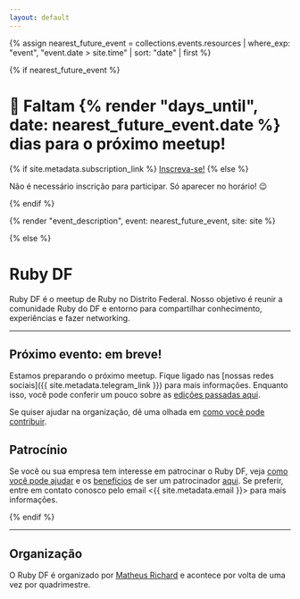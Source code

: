 ```yaml
---
layout: default
---
```


{% assign nearest_future_event = collections.events.resources | where_exp: "event", "event.date > site.time" | sort: "date" | first %}

{% if nearest_future_event %}

<h1 class="mb-6">🎉 Faltam {% render "days_until", date: nearest_future_event.date %} dias para o próximo meetup!</h1>

<div class="w-full inline-flex justify-center mb-4">
  {% if site.metadata.subscription_link %}
    <a class="button" href="{{ site.metadata.subscription_link }}">Inscreva-se!</a>
  {% else %}
    <p class="m-0">Não é necessário inscrição para participar. Só aparecer no horário! 😉</p>
  {% endif %}
</div>

{% render "event_description", event: nearest_future_event, site: site %}

{% else %}

<h1 class="sr-only">Ruby DF</h1>

Ruby DF é o meetup de Ruby no Distrito Federal. Nosso objetivo é reunir a comunidade Ruby do DF e entorno para compartilhar conhecimento, experiências e fazer networking.

---

## Próximo evento: em breve!

Estamos preparando o próximo meetup. Fique ligado nas [nossas redes
sociais]({{ site.metadata.telegram_link }}) para mais informações. Enquanto isso, você pode conferir
um pouco sobre as [edições passadas aqui](/events).

Se quiser ajudar na organização, dê uma olhada em [como você pode contribuir](/sponsoring).

## Patrocínio

Se você ou sua empresa tem interesse em patrocinar o Ruby DF, veja [como você
pode ajudar](/sponsoring#como-você-pode-ajudar) e os [benefícios](/sponsoring#o-que-podemos-oferecer) de ser um patrocinador [aqui](/sponsoring). Se preferir, entre em
contato conosco pelo email <{{ site.metadata.email }}> para mais informações.

{% endif %}

---

## Organização

O Ruby DF é organizado por [Matheus Richard](https://twitter.com/matheusrich) e acontece por volta de uma vez por quadrimestre.
